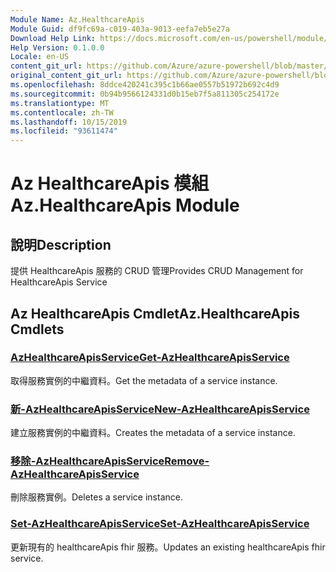 ```yaml
---
Module Name: Az.HealthcareApis
Module Guid: df9fc69a-c019-403a-9013-eefa7eb5e27a
Download Help Link: https://docs.microsoft.com/en-us/powershell/module/az.healthcareapis
Help Version: 0.1.0.0
Locale: en-US
content_git_url: https://github.com/Azure/azure-powershell/blob/master/src/HealthcareApis/HealthcareApis/help/Az.HealthcareApis.md
original_content_git_url: https://github.com/Azure/azure-powershell/blob/master/src/HealthcareApis/HealthcareApis/help/Az.HealthcareApis.md
ms.openlocfilehash: 8ddce420241c395c1b66ae0557b51972b692c4d9
ms.sourcegitcommit: 0b94b9566124331d0b15eb7f5a811305c254172e
ms.translationtype: MT
ms.contentlocale: zh-TW
ms.lasthandoff: 10/15/2019
ms.locfileid: "93611474"
---
```

# <span data-ttu-id="0c66b-101">Az HealthcareApis 模組</span><span class="sxs-lookup"><span data-stu-id="0c66b-101">Az.HealthcareApis Module</span></span>
## <span data-ttu-id="0c66b-102">說明</span><span class="sxs-lookup"><span data-stu-id="0c66b-102">Description</span></span>
<span data-ttu-id="0c66b-103">提供 HealthcareApis 服務的 CRUD 管理</span><span class="sxs-lookup"><span data-stu-id="0c66b-103">Provides CRUD Management for HealthcareApis Service</span></span>

## <span data-ttu-id="0c66b-104">Az HealthcareApis Cmdlet</span><span class="sxs-lookup"><span data-stu-id="0c66b-104">Az.HealthcareApis Cmdlets</span></span>
### [<span data-ttu-id="0c66b-105">AzHealthcareApisService</span><span class="sxs-lookup"><span data-stu-id="0c66b-105">Get-AzHealthcareApisService</span></span>](Get-AzHealthcareApisService.md)
<span data-ttu-id="0c66b-106">取得服務實例的中繼資料。</span><span class="sxs-lookup"><span data-stu-id="0c66b-106">Get the metadata of a service instance.</span></span>

### [<span data-ttu-id="0c66b-107">新-AzHealthcareApisService</span><span class="sxs-lookup"><span data-stu-id="0c66b-107">New-AzHealthcareApisService</span></span>](New-AzHealthcareApisService.md)
<span data-ttu-id="0c66b-108">建立服務實例的中繼資料。</span><span class="sxs-lookup"><span data-stu-id="0c66b-108">Creates the metadata of a service instance.</span></span>

### [<span data-ttu-id="0c66b-109">移除-AzHealthcareApisService</span><span class="sxs-lookup"><span data-stu-id="0c66b-109">Remove-AzHealthcareApisService</span></span>](Remove-AzHealthcareApisService.md)
<span data-ttu-id="0c66b-110">刪除服務實例。</span><span class="sxs-lookup"><span data-stu-id="0c66b-110">Deletes a service instance.</span></span>

### [<span data-ttu-id="0c66b-111">Set-AzHealthcareApisService</span><span class="sxs-lookup"><span data-stu-id="0c66b-111">Set-AzHealthcareApisService</span></span>](Set-AzHealthcareApisService.md)
<span data-ttu-id="0c66b-112">更新現有的 healthcareApis fhir 服務。</span><span class="sxs-lookup"><span data-stu-id="0c66b-112">Updates an existing healthcareApis fhir service.</span></span>

